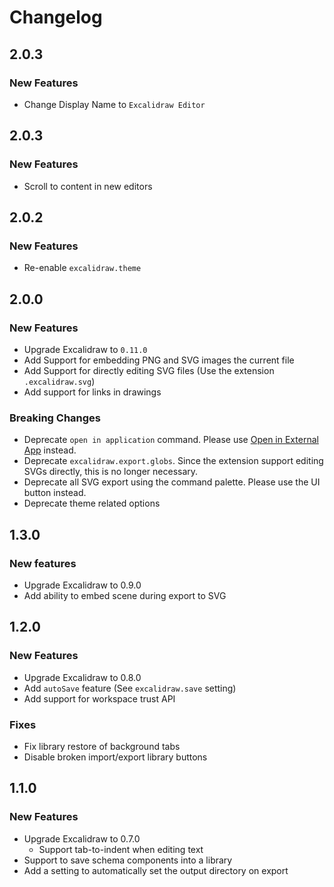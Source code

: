 # Changelog

## 2.0.3

### New Features

- Change Display Name to `Excalidraw Editor`

## 2.0.3

### New Features

- Scroll to content in new editors

## 2.0.2

### New Features

- Re-enable `excalidraw.theme`

## 2.0.0

### New Features

- Upgrade Excalidraw to `0.11.0`
- Add Support for embedding PNG and SVG images the current file
- Add Support for directly editing SVG files (Use the extension `.excalidraw.svg`)
- Add support for links in drawings

### Breaking Changes

- Deprecate `open in application` command. Please use [Open in External App](https://marketplace.visualstudio.com/items?itemName=YuTengjing.open-in-external-app) instead.
- Deprecate `excalidraw.export.globs`. Since the extension support editing SVGs directly, this is no longer necessary.
- Deprecate all SVG export using the command palette. Please use the UI button instead.
- Deprecate theme related options

## 1.3.0

### New features

- Upgrade Excalidraw to 0.9.0
- Add ability to embed scene during export to SVG

## 1.2.0

### New Features

- Upgrade Excalidraw to 0.8.0
- Add `autoSave` feature (See `excalidraw.save` setting)
- Add support for workspace trust API

### Fixes

- Fix library restore of background tabs
- Disable broken import/export library buttons

## 1.1.0

### New Features

- Upgrade Excalidraw to 0.7.0
  - Support tab-to-indent when editing text
- Support to save schema components into a library
- Add a setting to automatically set the output directory on export
